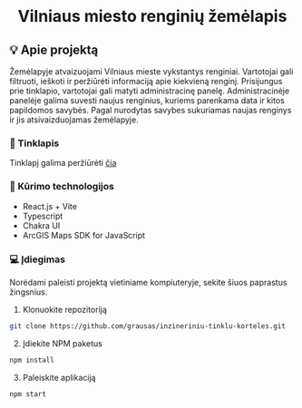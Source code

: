 <br />
<p align="center">
  <h1 align="center">Vilniaus miesto renginių žemėlapis</h1>
</p>

<!-- APIE PROJEKTĄ -->

## :bulb: Apie projektą

Žemėlapyje atvaizuojami Vilniaus mieste vykstantys renginiai.
Vartotojai gali filtruoti, ieškoti ir peržiūrėti informaciją apie kiekvieną renginį.
Prisijungus prie tinklapio, vartotojai gali matyti administracinę panelę.
Administracinėje panelėje galima suvesti naujus renginius, kuriems parenkama data ir kitos papildomos savybės. Pagal nurodytas savybes sukuriamas naujas renginys ir jis atsivaizduojamas žemėlapyje.

### :mag_right: Tinklapis

Tinklapį galima peržiūrėti <a href="https://renginiai.vilnius.lt/">čia</a>

### :hammer: Kūrimo technologijos

- React.js + Vite
- Typescript
- Chakra UI
- ArcGIS Maps SDK for JavaScript

### :computer: Įdiegimas

Norėdami paleisti projektą vietiniame kompiuteryje, sekite šiuos paprastus žingsnius.

1. Klonuokite repozitoriją

```sh
git clone https://github.com/grausas/inzineriniu-tinklu-korteles.git
```

2. Įdiekite NPM paketus

```sh
npm install
```

3. Paleiskite aplikaciją

```sh
npm start
```
